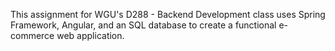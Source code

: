 This assignment for WGU's D288 - Backend Development class uses Spring Framework, Angular, and an SQL database to create a functional e-commerce web application.
